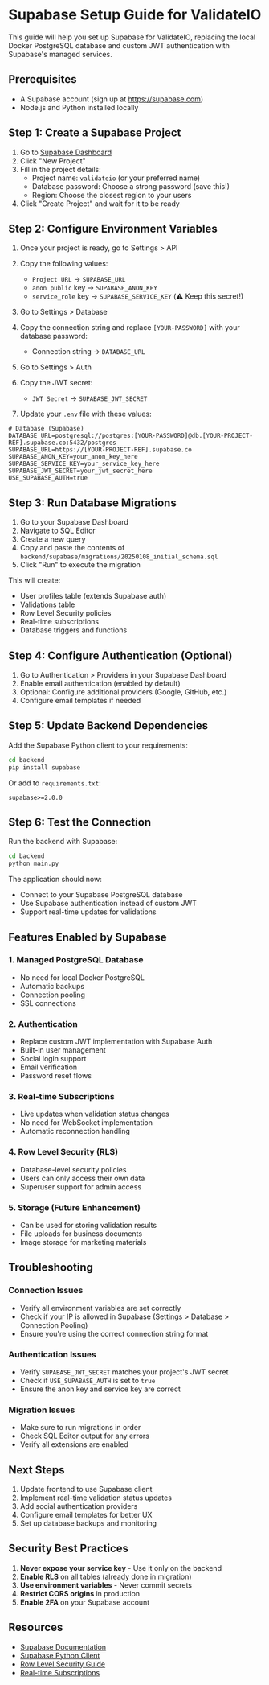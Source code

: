 # Supabase Setup Guide for ValidateIO

This guide will help you set up Supabase for ValidateIO, replacing the local Docker PostgreSQL database and custom JWT authentication with Supabase's managed services.

## Prerequisites

- A Supabase account (sign up at https://supabase.com)
- Node.js and Python installed locally

## Step 1: Create a Supabase Project

1. Go to [Supabase Dashboard](https://app.supabase.com)
2. Click "New Project"
3. Fill in the project details:
   - Project name: `validateio` (or your preferred name)
   - Database password: Choose a strong password (save this!)
   - Region: Choose the closest region to your users
4. Click "Create Project" and wait for it to be ready

## Step 2: Configure Environment Variables

1. Once your project is ready, go to Settings > API
2. Copy the following values:
   - `Project URL` → `SUPABASE_URL`
   - `anon public` key → `SUPABASE_ANON_KEY`
   - `service_role` key → `SUPABASE_SERVICE_KEY` (⚠️ Keep this secret!)

3. Go to Settings > Database
4. Copy the connection string and replace `[YOUR-PASSWORD]` with your database password:
   - Connection string → `DATABASE_URL`

5. Go to Settings > Auth
6. Copy the JWT secret:
   - `JWT Secret` → `SUPABASE_JWT_SECRET`

7. Update your `.env` file with these values:

```env
# Database (Supabase)
DATABASE_URL=postgresql://postgres:[YOUR-PASSWORD]@db.[YOUR-PROJECT-REF].supabase.co:5432/postgres
SUPABASE_URL=https://[YOUR-PROJECT-REF].supabase.co
SUPABASE_ANON_KEY=your_anon_key_here
SUPABASE_SERVICE_KEY=your_service_key_here
SUPABASE_JWT_SECRET=your_jwt_secret_here
USE_SUPABASE_AUTH=true
```

## Step 3: Run Database Migrations

1. Go to your Supabase Dashboard
2. Navigate to SQL Editor
3. Create a new query
4. Copy and paste the contents of `backend/supabase/migrations/20250108_initial_schema.sql`
5. Click "Run" to execute the migration

This will create:
- User profiles table (extends Supabase auth)
- Validations table
- Row Level Security policies
- Real-time subscriptions
- Database triggers and functions

## Step 4: Configure Authentication (Optional)

1. Go to Authentication > Providers in your Supabase Dashboard
2. Enable email authentication (enabled by default)
3. Optional: Configure additional providers (Google, GitHub, etc.)
4. Configure email templates if needed

## Step 5: Update Backend Dependencies

Add the Supabase Python client to your requirements:

```bash
cd backend
pip install supabase
```

Or add to `requirements.txt`:
```
supabase>=2.0.0
```

## Step 6: Test the Connection

Run the backend with Supabase:

```bash
cd backend
python main.py
```

The application should now:
- Connect to your Supabase PostgreSQL database
- Use Supabase authentication instead of custom JWT
- Support real-time updates for validations

## Features Enabled by Supabase

### 1. **Managed PostgreSQL Database**
- No need for local Docker PostgreSQL
- Automatic backups
- Connection pooling
- SSL connections

### 2. **Authentication**
- Replace custom JWT implementation with Supabase Auth
- Built-in user management
- Social login support
- Email verification
- Password reset flows

### 3. **Real-time Subscriptions**
- Live updates when validation status changes
- No need for WebSocket implementation
- Automatic reconnection handling

### 4. **Row Level Security (RLS)**
- Database-level security policies
- Users can only access their own data
- Superuser support for admin access

### 5. **Storage (Future Enhancement)**
- Can be used for storing validation results
- File uploads for business documents
- Image storage for marketing materials

## Troubleshooting

### Connection Issues
- Verify all environment variables are set correctly
- Check if your IP is allowed in Supabase (Settings > Database > Connection Pooling)
- Ensure you're using the correct connection string format

### Authentication Issues
- Verify `SUPABASE_JWT_SECRET` matches your project's JWT secret
- Check if `USE_SUPABASE_AUTH` is set to `true`
- Ensure the anon key and service key are correct

### Migration Issues
- Make sure to run migrations in order
- Check SQL Editor output for any errors
- Verify all extensions are enabled

## Next Steps

1. Update frontend to use Supabase client
2. Implement real-time validation status updates
3. Add social authentication providers
4. Configure email templates for better UX
5. Set up database backups and monitoring

## Security Best Practices

1. **Never expose your service key** - Use it only on the backend
2. **Enable RLS** on all tables (already done in migration)
3. **Use environment variables** - Never commit secrets
4. **Restrict CORS origins** in production
5. **Enable 2FA** on your Supabase account

## Resources

- [Supabase Documentation](https://supabase.com/docs)
- [Supabase Python Client](https://github.com/supabase-community/supabase-py)
- [Row Level Security Guide](https://supabase.com/docs/guides/auth/row-level-security)
- [Real-time Subscriptions](https://supabase.com/docs/guides/realtime)
